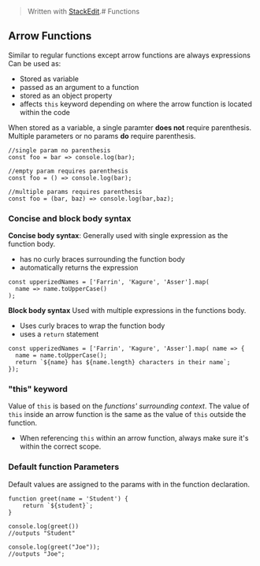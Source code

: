 


> Written with [StackEdit](https://stackedit.io/).# Functions

## Arrow Functions
Similar to regular functions except arrow functions are always expressions
Can be used as: 
- Stored as variable
- passed as an argument to a function
- stored as an object property
- affects `this` keyword depending on where the arrow function is located within the code

When stored as a variable, a single paramter **does not** require parenthesis.  Multiple parameters or no params **do** require parenthesis.  
```
//single param no parenthesis
const foo = bar => console.log(bar); 

//empty param requires parenthesis
const foo = () => console.log(bar); 

//multiple params requires parenthesis
const foo = (bar, baz) => console.log(bar,baz); 
```
### Concise and block body syntax
**Concise body syntax**:
Generally used with single expression as the function body.  
- has no curly braces surrounding the function body
- automatically returns the expression

```
const upperizedNames = ['Farrin', 'Kagure', 'Asser'].map(
  name => name.toUpperCase()
);
```

**Block body syntax**
Used with multiple expressions in the functions body.  
- Uses curly braces to wrap the function body
- uses a `return` statement 

```
const upperizedNames = ['Farrin', 'Kagure', 'Asser'].map( name => {
  name = name.toUpperCase();
  return `${name} has ${name.length} characters in their name`;
});
```

### "this" keyword
Value of `this` is based on the _functions' surrounding context_.  The value of `this` inside an arrow function is the same as the value of `this` outside the function.  

- When referencing `this` within an arrow function, always make sure it's within the correct scope.  

### Default function Parameters
Default values are assigned to the params with in the function declaration.  
```
function greet(name = 'Student') {
    return `${student}`;
}

console.log(greet())
//outputs "Student"

console.log(greet("Joe"));
//outputs "Joe"; 
```



<!--stackedit_data:
eyJoaXN0b3J5IjpbMTMwNDQ2NjA4MV19
-->